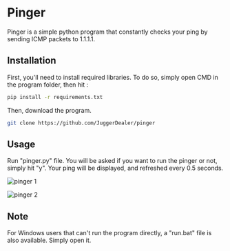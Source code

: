 # Pinger

Pinger is a simple python program that constantly checks your ping by sending ICMP packets to 1.1.1.1.

## Installation

First, you'll need to install required libraries. To do so, simply open CMD in the program folder, then hit :

```bash
pip install -r requirements.txt
```

Then, download the program.

```bash
git clone https://github.com/JuggerDealer/pinger
```

## Usage

Run "pinger.py" file. You will be asked if you want to run the pinger or not, simply hit "y". Your ping will be displayed, and refreshed every 0.5 seconds.

![pinger 1](https://i.ibb.co/gJRz7Hf/pingerv1.png) 

![pinger 2](https://i.ibb.co/V9sshT8/pingerv2.png)

## Note

For Windows users that can't run the program directly, a "run.bat" file is also available. Simply open it.